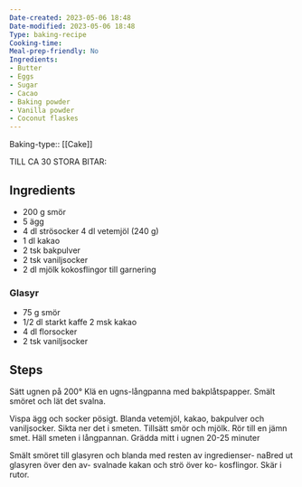 ```yaml
---
Date-created: 2023-05-06 18:48 
Date-modified: 2023-05-06 18:48
Type: baking-recipe
Cooking-time:
Meal-prep-friendly: No
Ingredients:
- Butter
- Eggs
- Sugar
- Cacao
- Baking powder
- Vanilla powder
- Coconut flaskes
---
```

Baking-type:: [[Cake]]

TILL CA 30 STORA BITAR:
## Ingredients
- 200 g smör
- 5 ägg
- 4 dl strösocker 4 dl vetemjöl (240 g)
- 1 dl kakao
- 2 tsk bakpulver
- 2 tsk vaniljsocker
- 2 dl mjölk kokosflingor till garnering

### Glasyr
- 75 g smör
- 1/2 dl starkt kaffe 2 msk kakao
- 4 dl florsocker
- 2 tsk vaniljsocker

## Steps
Sätt ugnen på 200° Klä en ugns-långpanna med bakplåtspapper. Smält smöret och lät det svalna.

Vispa ägg och socker pösigt. Blanda vetemjöl, kakao, bakpulver och vaniljsocker. Sikta ner det i smeten. Tillsätt smör och mjölk. Rör till en jämn smet. Häll smeten i långpannan. Grädda mitt i ugnen 20-25 minuter

Smält smöret till glasyren och blanda med resten av ingredienser- naBred ut glasyren över den av- svalnade kakan och strö över ko- kosflingor. Skär i rutor.